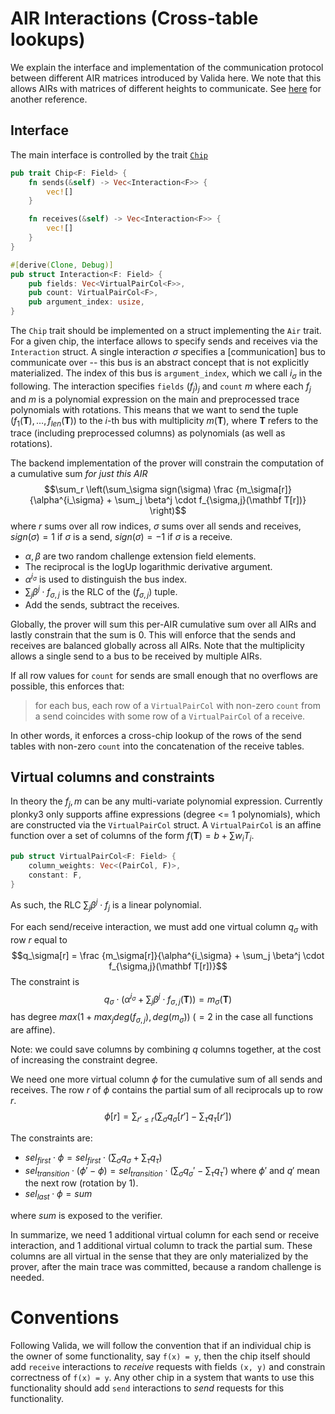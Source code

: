 # AIR Interactions (Cross-table lookups)

We explain the interface and implementation of the communication protocol between different AIR matrices introduced by Valida here. We note that this allows AIRs with matrices of
different heights to communicate. See [here](https://hackmd.io/@shuklaayush/rJHhuWGfR) for another reference.

## Interface

The main interface is controlled by the trait [`Chip`](./chip.rs)

```rust
pub trait Chip<F: Field> {
    fn sends(&self) -> Vec<Interaction<F>> {
        vec![]
    }

    fn receives(&self) -> Vec<Interaction<F>> {
        vec![]
    }
}

#[derive(Clone, Debug)]
pub struct Interaction<F: Field> {
    pub fields: Vec<VirtualPairCol<F>>,
    pub count: VirtualPairCol<F>,
    pub argument_index: usize,
}
```

The `Chip` trait should be implemented on a struct implementing the `Air` trait.
For a given chip, the interface allows to specify sends and receives via the
`Interaction` struct. A single interaction $\sigma$ specifies a [communication] bus
to communicate over -- this bus is an abstract concept that is not explicitly materialized.
The index of this bus is `argument_index`, which we call $i_\sigma$ in the following.
The interaction specifies `fields` $(f_j)_j$ and `count` $m$ where each $f_j$ and $m$ is a polynomial expression
on the main and preprocessed trace polynomials with rotations. This means that we want to send the tuple
$(f_1(\mathbf T),\dotsc,f_{len}(\mathbf T))$ to the $i$-th bus with multiplicity $m(\mathbf T)$, where $\mathbf T$
refers to the trace (including preprocessed columns) as polynomials (as well as rotations).

The backend implementation of the prover will constrain the computation of a cumulative sum
_for just this AIR_
$$\sum_r \left(\sum_\sigma sign(\sigma) \frac {m_\sigma[r]}{\alpha^{i_\sigma} + \sum_j \beta^j \cdot f_{\sigma,j}(\mathbf T[r])} \right)$$
where $r$ sums over all row indices, $\sigma$ sums over all sends and receives, $sign(\sigma) = 1$ if $\sigma$ is a send, $sign(\sigma) = -1$ if $\sigma$ is a receive.

- $\alpha,\beta$ are two random challenge extension field elements.
- The reciprocal is the logUp logarithmic derivative argument.
- $\alpha^{i_\sigma}$ is used to distinguish the bus index.
- $\sum_j \beta^j \cdot f_{\sigma,j}$ is the RLC of the $(f_{\sigma,j})$ tuple.
- Add the sends, subtract the receives.

Globally, the prover will sum this per-AIR cumulative sum over all AIRs and lastly constrain that the sum is $0$. This will enforce that the sends and receives are balanced globally across all AIRs. Note that the multiplicity allows a single send to a bus to be received by multiple AIRs.

If all row values for `count` for sends are small enough that no overflows are possible, this enforces that:

> for each bus, each row of a `VirtualPairCol` with non-zero `count` from a send coincides with some row of a `VirtualPairCol` of a receive.

In other words, it enforces a cross-chip lookup of the rows of the send tables with non-zero `count` into the concatenation of the receive tables.

## Virtual columns and constraints

In theory the $f_j, m$ can be any multi-variate polynomial expression. Currently plonky3 only supports affine expressions (degree <= 1 polynomials), which are constructed via the `VirtualPairCol` struct.
A `VirtualPairCol` is an affine function over a set of columns of the form $f(\mathbf T) = b + \sum w_i T_i$.

```rust
pub struct VirtualPairCol<F: Field> {
    column_weights: Vec<(PairCol, F)>,
    constant: F,
}
```

As such, the RLC $\sum_j \beta^j \cdot f_j$ is a linear polynomial.

For each send/receive interaction, we must add one virtual column $q_\sigma$ with row $r$ equal to
$$q_\sigma[r] = \frac {m_\sigma[r]}{\alpha^{i_\sigma} + \sum_j \beta^j \cdot f_{\sigma,j}(\mathbf T[r])}$$
The constraint is
$$q_\sigma \cdot \left(\alpha^{i_\sigma} + \sum_j \beta^j \cdot f_{\sigma,j}(\mathbf T) \right) = m_\sigma(\mathbf T)$$
has degree $max(1 + max_j deg(f_{\sigma,j}), deg(m_\sigma))$ ($=2$ in the case all functions are affine).

Note: we could save columns by combining $q$ columns together, at the cost of increasing the constraint degree.

We need one more virtual column $\phi$ for the cumulative sum of all sends and receives. The row $r$ of $\phi$ contains the partial sum of all reciprocals up to row $r$.
$$\phi[r] = \sum_{r' \leq r} \left(\sum_\sigma q_\sigma[r'] - \sum_\tau q_\tau[r'] \right)$$

The constraints are:

- $sel_{first} \cdot \phi = sel_{first} \cdot (\sum_\sigma q_\sigma + \sum_\tau q_\tau)$
- $sel_{transition} \cdot (\phi' - \phi) = sel_{transition} \cdot (\sum_\sigma q_\sigma' - \sum_\tau q_\tau')$ where $\phi'$ and $q'$ mean the next row (rotation by $1$).
- $sel_{last} \cdot \phi = sum$

where $sum$ is exposed to the verifier.

In summarize, we need 1 additional virtual column for each send or receive interaction, and 1 additional virtual column to track the partial sum. These columns are all virtual in the sense that they are only materialized by the prover, after the main trace was committed, because a random challenge is needed.

# Conventions

Following Valida, we will follow the convention that if an individual chip is the owner of some functionality, say `f(x) = y`, then the chip itself should add `receive`
interactions to _receive_ requests with fields `(x, y)` and constrain correctness of `f(x) = y`. Any other chip in a system that wants to use this functionality should
add `send` interactions to _send_ requests for this functionality.
